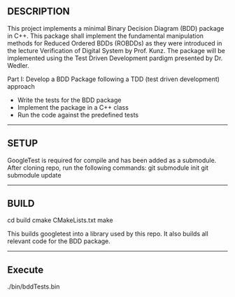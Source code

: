 ## DESCRIPTION
This project implements a minimal Binary Decision Diagram (BDD) package in C++. This package shall implement the fundamental manipulation methods for Reduced Ordered BDDs (ROBDDs) as they were introduced in the lecture Verification of Digital System by Prof. Kunz. The package will be implemented using the Test Driven Development pardigm presented by Dr. Wedler.

Part I: Develop a BDD Package following a TDD (test driven development) approach

- Write the tests for the BDD package
- Implement the package in a C++ class
- Run the code against the predefined tests

---

## SETUP
GoogleTest is required for compile and has been added as a submodule. After cloning repo, run the following commands:
git submodule init
git submodule update

---

## BUILD
cd build
cmake CMakeLists.txt
make

This builds googletest into a library used by this repo. It also builds all relevant code for the BDD package.

---

## Execute
./bin/bddTests.bin